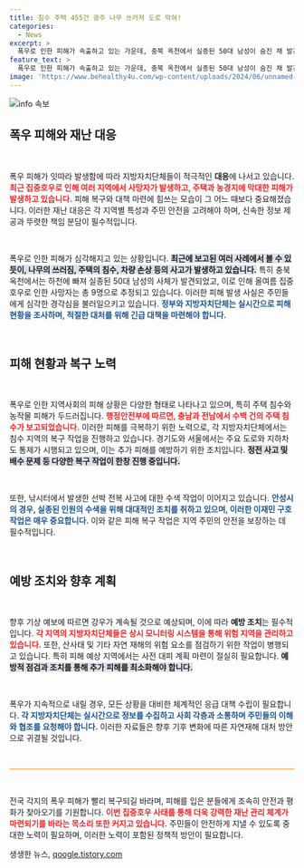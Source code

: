 ```yaml
---
title: 침수 주택 455건 광주 나무 쓰러져 도로 막혀!
categories:
  - News
excerpt: >
  폭우로 인한 피해가 속출하고 있는 가운데, 충북 옥천에서 실종된 50대 남성이 숨진 채 발견됐다. 최근 집중호우로 9명이 사망하고, 피해 복구와 대비 작업이 절실한 상황이다.
feature_text: >
  폭우로 인한 피해가 속출하고 있는 가운데, 충북 옥천에서 실종된 50대 남성이 숨진 채 발견됐다. 최근 집중호우로 9명이 사망하고, 피해 복구와 대비 작업이 절실한 상황이다.
image: 'https://www.behealthy4u.com/wp-content/uploads/2024/06/unnamed-file.png'
---
```


<p><img src="https://www.behealthy4u.com/wp-content/uploads/2024/06/unnamed-file.png" alt="info 속보" /></p>

<h2 data-ke-size="size26">폭우 피해와 재난 대응</h2>

<p data-ke-size="size16">&nbsp;</p>

<p>폭우 피해가 잇따라 발생함에 따라 지방자치단체들이 적극적인 <b>대응</b>에 나서고 있습니다. <b><span style="color: #ee2323;">최근 집중호우로 인해 여러 지역에서 사망자가 발생하고, 주택과 농경지에 막대한 피해가 발생하고 있습니다.</span></b> 피해 복구와 대책 마련에 힘쓰는 모습이 그 어느 때보다 중요해졌습니다. 이러한 재난 대응은 각 지역별 특성과 주민 안전을 고려해야 하며, 신속한 정보 제공과 뚜렷한 책임 분담이 필수적입니다. </p>

<p data-ke-size="size16">&nbsp;</p>

<p>폭우로 인한 피해가 심각해지고 있는 상황입니다. <b><span style="background-color: #21538527;">최근에 보고된 여러 사례에서 볼 수 있듯이, 나무의 쓰러짐, 주택의 침수, 차량 손상 등의 사고가 발생하고 있습니다.</span></b> 특히 충북 옥천에서는 하천에 빠져 실종된 50대 남성의 사체가 발견되었고, 이로 인해 올여름 집중호우로 인한 사망자는 총 9명으로 추정되고 있습니다. 이러한 피해 발생 사실은 주민들에게 심각한 경각심을 불러일으키고 있습니다. <b><span style="color: #1a5490;">정부와 지방자치단체는 실시간으로 피해 현황을 조사하며, 적절한 대처를 위해 긴급 대책을 마련해야 합니다.</span></b></p>

<p data-ke-size="size16">&nbsp;</p>

<h2 data-ke-size="size26">피해 현황과 복구 노력</h2>

<p data-ke-size="size16">&nbsp;</p>

<p>폭우로 인한 지역사회의 피해 상황은 다양한 형태로 나타나고 있으며, 특히 주택 침수와 농작물 피해가 두드러집니다. <b><span style="color: #ee2323;">행정안전부에 따르면, 충남과 전남에서 수백 건의 주택 침수가 보고되었습니다.</span></b> 이러한 피해를 극복하기 위한 노력으로, 각 지방자치단체에서는 침수 지역의 복구 작업을 진행하고 있습니다. 경기도와 서울에서는 주요 도로와 지하차도 통제가 시행되고 있으며, 이는 추가 피해를 예방하기 위한 조치입니다. <b><span style="background-color: #21538527;">정전 사고 및 배수 문제 등 다양한 복구 작업이 한창 진행 중입니다.</span></b></p>

<p data-ke-size="size16">&nbsp;</p>

<p>또한, 낚시터에서 발생한 선박 전복 사고에 대한 수색 작업이 이어지고 있습니다. <b><span style="color: #1a5490;">안성시의 경우, 실종된 인원의 수색을 위해 대대적인 조치를 취하고 있으며, 이러한 이재민 구호 작업은 매우 중요합니다.</span></b> 이와 같은 피해 복구 작업은 지역 주민의 안전을 보장하는 데 필수적입니다. </p>

<p data-ke-size="size16">&nbsp;</p>

<h2 data-ke-size="size26">예방 조치와 향후 계획</h2>

<p data-ke-size="size16">&nbsp;</p>

<p>향후 기상 예보에 따르면 강우가 계속될 것으로 예상되며, 이에 따라 <b>예방 조치</b>는 필수적입니다. <b><span style="color: #ee2323;">각 지역의 지방자치단체들은 상시 모니터링 시스템을 통해 위험 지역을 관리하고 있습니다.</span></b> 또한, 산사태 및 기타 자연 재해의 위험 요소를 점검하기 위한 작업이 병행되고 있습니다. 특히 피해 예상 지역에서는 사전 대피 계획 마련이 절실히 필요합니다. <b><span style="background-color: #21538527;">예방적 점검과 조치를 통해 추가 피해를 최소화해야 합니다.</span></b></p>

<p data-ke-size="size16">&nbsp;</p>

<p>폭우가 지속적으로 내릴 경우, 모든 상황을 대비한 체계적인 응급 대책 수립이 필요합니다. <b><span style="color: #1a5490;">각 지방자치단체는 실시간으로 정보를 수집하고 사회 각층과 소통하며 주민들의 이해와 협조를 요청해야 합니다.</span></b> 이러한 자료들은 향후 기후 변화에 따른 자연재해 대처 방안으로 귀결될 것입니다.</p>

<p data-ke-size="size16">&nbsp;</p>

<hr style="height: 1px; border-width: 0; color: #fe8400; background-color: #fe8400;"/>

<p data-ke-size="size16">&nbsp;</p>

<p>전국 각지의 폭우 피해가 빨리 복구되길 바라며, 피해를 입은 분들에게 조속히 안전과 평화가 찾아오기를 기원합니다. <b><span style="color: #ee2323;">이번 집중호우 사태를 통해 더욱 강력한 재난 관리 체계가 마련되기를 바라는 목소리 또한 커지고 있습니다.</span></b> 주민들이 안전하게 지낼 수 있도록 중대한 노력이 필요하며, 이러한 노력이 포함된 정책적 방안이 필요합니다. </p>
생생한 뉴스, <a href="https://qoogle.tistory.com" rel="dofollow">qoogle.tistory.com</a>



